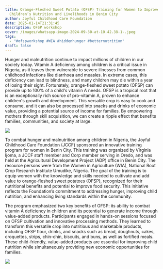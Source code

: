 ```yaml
---
title: Orange-Fleshed Sweet Potato (OFSP) Training for Women to Improve
  Children’s Nutrition and Livelihoods in Benin City
author: Joyful Childhood Care Foundation
date: 2025-01-14T21:31:45
description: OFSP workshop
cover: /images/whatsapp-image-2024-09-30-at-10.42.38-1-.jpeg
tags:
  - "#ofspworkshop #WIA #hiddenhunger #betternutrition"
draft: false
---
```

Hunger and malnutrition continue to impact millions of children in our society today. Vitamin A deficiency among children is a critical issue in Nigeria, as it leaves them vulnerable to severe illnesses from common childhood infections like diarrhoea and measles. In extreme cases, this deficiency can lead to blindness, and many children may die within a year of losing their sight. Fortunately, orange-fleshed sweet potato (OFSP) can provide up to 100% of a child's vitamin A needs. OFSP is a tropical root that is an exceptionally rich source of pro-vitamin A, proven to enhance children's growth and development. This versatile crop is easy to cook and consume, and it can also be processed into snacks and drinks of economic value, providing a potential source of income for families. By empowering mothers through skill acquisition, we can create a ripple effect that benefits families, communities, and society at large.

![](/images/whatsapp-image-2024-09-30-at-10.42.39-1-.jpeg)

To combat hunger and malnutrition among children in Nigeria, the Joyful Childhood Care Foundation (JCCF) sponsored an innovative training program for women in Benin City. This training was organized by Virginia Ijoma, a JCCF staff member and Corp member serving in Oredo, and was held at the Agricultural Development Project (ADP) office in Benin City. The resource persons were from the Women in Agriculture (WIA), National Root Crop Research Institute Umudike, Nigeria. The goal of the training is to equip women with the knowledge and skills needed to cultivate and add value to orange-fleshed sweet potatoes (OFSP), recognized for their nutritional benefits and potential to improve food security. This initiative reflects the Foundation’s commitment to addressing hunger, improving child nutrition, and enhancing living standards within the community.





The program emphasized two key benefits of OFSP: its ability to combat vitamin A deficiency in children and its potential to generate income through value-added products. Participants engaged in hands-on sessions focused on OFSP cultivation and innovative processing methods. They learned to transform this versatile crop into nutritious and marketable products, including OFSP flour, drinks, and snacks such as bread, doughnuts, cakes, croquettes, strips, chin-chin, biscuits, and buns, as well as fortified meals. These child-friendly, value-added products are essential for improving child nutrition while simultaneously providing new economic opportunities for families.

![](/images/whatsapp-image-2025-01-11-at-05.45.26.jpeg)



